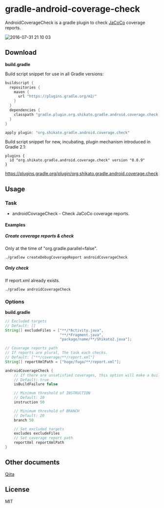 # gradle-android-coverage-check

AndroidCoverageCheck is a gradle plugin to check [JaCoCo](http://www.eclemma.org/jacoco/) coverage reports.  

![2016-07-31 21 10 03](https://cloud.githubusercontent.com/assets/4592677/17276406/b7f4547a-5763-11e6-8a8a-cbc36b53ea8a.png)
 
## Download
**build.gradle**  

Build script snippet for use in all Gradle versions:
```groovy
buildscript {
  repositories {
    maven {
      url "https://plugins.gradle.org/m2/"
    }
  }
  dependencies {
    classpath "gradle.plugin.org.shikato.gradle.android.coverage.check:gradle-android-coverage-check:0.0.9"
  }
}

apply plugin: "org.shikato.gradle.android.coverage.check"
```

Build script snippet for new, incubating, plugin mechanism introduced in Gradle 2.1:
```
plugins {
  id "org.shikato.gradle.android.coverage.check" version "0.0.9"
}
```
https://plugins.gradle.org/plugin/org.shikato.gradle.android.coverage.check

## Usage

### Task
* androidCovrageCheck - Check JaCoCo coverage reports.  

#### Examples
##### Create coverage reports & check
Only at the time of "org.gradle.parallel=false".
```
./gradlew createDebugCoverageReport androidCoverageCheck  
```

##### Only check
If report.xml already exists.
```
./gradlew androidCoverageCheck  
```

### Options
**build.gradle**

```groovy
// Excluded targets
// Default: []
String[] excludeFiles = ["**/*Activity.java",
                         "**/*Fragment.java",
                         "package/name/**/Shikato2.java"];

// Coverage reports path
// If reports are plural, The task each checks.
// Default: ["**/coverage/**/report.xml"]
String[] reportXmlPath = ["hoge/fuga/**/report.xml"];

androidCoverageCheck {
    // If there are unsatisfied coverages, this option will make a build failure.
    // Default: true
    isBuildFailure false

    // Minimum threshold of INSTRUCTION
    // Default: 20
    instruction 50

    // Minimum threshold of BRANCH
    // Default: 20
    branch 50

    // Set excluded targets
    excludes excludeFiles
    // Set coverage report path
    reportXml reportXmlPath
}

```

## Other documents
[Qiita](http://qiita.com/shikato/items/9869719ab5e22ee9d061)

## License
MIT

